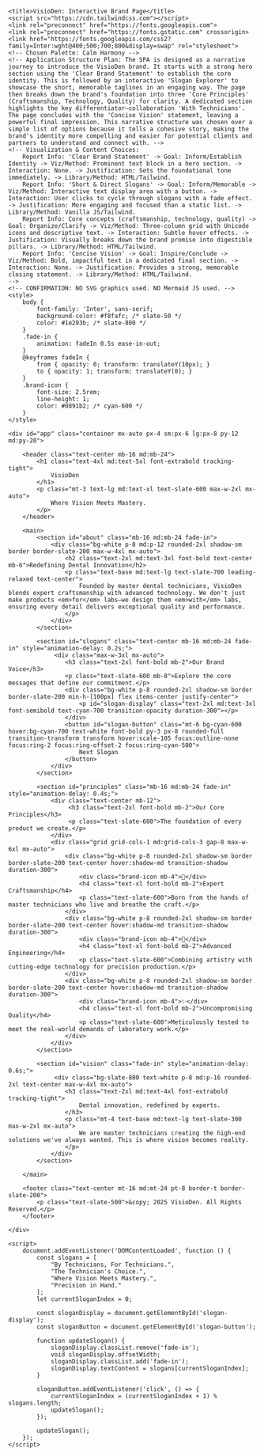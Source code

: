     <title>VisioDen: Interactive Brand Page</title>
    <script src="https://cdn.tailwindcss.com"></script>
    <link rel="preconnect" href="https://fonts.googleapis.com">
    <link rel="preconnect" href="https://fonts.gstatic.com" crossorigin>
    <link href="https://fonts.googleapis.com/css2?family=Inter:wght@400;500;700;800&display=swap" rel="stylesheet">
    <!-- Chosen Palette: Calm Harmony -->
    <!-- Application Structure Plan: The SPA is designed as a narrative journey to introduce the VisioDen brand. It starts with a strong hero section using the 'Clear Brand Statement' to establish the core identity. This is followed by an interactive 'Slogan Explorer' to showcase the short, memorable taglines in an engaging way. The page then breaks down the brand's foundation into three 'Core Principles' (Craftsmanship, Technology, Quality) for clarity. A dedicated section highlights the key differentiator—collaboration 'With Technicians'. The page concludes with the 'Concise Vision' statement, leaving a powerful final impression. This narrative structure was chosen over a simple list of options because it tells a cohesive story, making the brand's identity more compelling and easier for potential clients and partners to understand and connect with. -->
    <!-- Visualization & Content Choices: 
        Report Info: 'Clear Brand Statement' -> Goal: Inform/Establish Identity -> Viz/Method: Prominent text block in a hero section. -> Interaction: None. -> Justification: Sets the foundational tone immediately. -> Library/Method: HTML/Tailwind.
        Report Info: 'Short & Direct Slogans' -> Goal: Inform/Memorable -> Viz/Method: Interactive text display area with a button. -> Interaction: User clicks to cycle through slogans with a fade effect. -> Justification: More engaging and focused than a static list. -> Library/Method: Vanilla JS/Tailwind.
        Report Info: Core concepts (craftsmanship, technology, quality) -> Goal: Organize/Clarify -> Viz/Method: Three-column grid with Unicode icons and descriptive text. -> Interaction: Subtle hover effects. -> Justification: Visually breaks down the brand promise into digestible pillars. -> Library/Method: HTML/Tailwind.
        Report Info: 'Concise Vision' -> Goal: Inspire/Conclude -> Viz/Method: Bold, impactful text in a dedicated final section. -> Interaction: None. -> Justification: Provides a strong, memorable closing statement. -> Library/Method: HTML/Tailwind.
    -->
    <!-- CONFIRMATION: NO SVG graphics used. NO Mermaid JS used. -->
    <style>
        body {
            font-family: 'Inter', sans-serif;
            background-color: #f8fafc; /* slate-50 */
            color: #1e293b; /* slate-800 */
        }
        .fade-in {
            animation: fadeIn 0.5s ease-in-out;
        }
        @keyframes fadeIn {
            from { opacity: 0; transform: translateY(10px); }
            to { opacity: 1; transform: translateY(0); }
        }
        .brand-icon {
            font-size: 2.5rem;
            line-height: 1;
            color: #0891b2; /* cyan-600 */
        }
    </style>
</head>
<body class="antialiased">

    <div id="app" class="container mx-auto px-4 sm:px-6 lg:px-8 py-12 md:py-20">

        <header class="text-center mb-16 md:mb-24">
            <h1 class="text-4xl md:text-5xl font-extrabold tracking-tight">
                VisioDen
            </h1>
            <p class="mt-3 text-lg md:text-xl text-slate-600 max-w-2xl mx-auto">
                Where Vision Meets Mastery.
            </p>
        </header>

        <main>
            <section id="about" class="mb-16 md:mb-24 fade-in">
                <div class="bg-white p-8 md:p-12 rounded-2xl shadow-sm border border-slate-200 max-w-4xl mx-auto">
                    <h2 class="text-2xl md:text-3xl font-bold text-center mb-6">Redefining Dental Innovation</h2>
                    <p class="text-base md:text-lg text-slate-700 leading-relaxed text-center">
                        Founded by master dental technicians, VisioDen blends expert craftsmanship with advanced technology. We don't just make products <em>for</em> labs—we design them <em>with</em> labs, ensuring every detail delivers exceptional quality and performance.
                    </p>
                </div>
            </section>
            
            <section id="slogans" class="text-center mb-16 md:mb-24 fade-in" style="animation-delay: 0.2s;">
                 <div class="max-w-3xl mx-auto">
                    <h3 class="text-2xl font-bold mb-2">Our Brand Voice</h3>
                    <p class="text-slate-600 mb-8">Explore the core messages that define our commitment.</p>
                    <div class="bg-white p-8 rounded-2xl shadow-sm border border-slate-200 min-h-[100px] flex items-center justify-center">
                        <p id="slogan-display" class="text-2xl md:text-3xl font-semibold text-cyan-700 transition-opacity duration-300"></p>
                    </div>
                    <button id="slogan-button" class="mt-6 bg-cyan-600 hover:bg-cyan-700 text-white font-bold py-3 px-8 rounded-full transition-transform transform hover:scale-105 focus:outline-none focus:ring-2 focus:ring-offset-2 focus:ring-cyan-500">
                        Next Slogan
                    </button>
                </div>
            </section>

            <section id="principles" class="mb-16 md:mb-24 fade-in" style="animation-delay: 0.4s;">
                <div class="text-center mb-12">
                     <h3 class="text-2xl font-bold mb-2">Our Core Principles</h3>
                     <p class="text-slate-600">The foundation of every product we create.</p>
                </div>
                <div class="grid grid-cols-1 md:grid-cols-3 gap-8 max-w-6xl mx-auto">
                    <div class="bg-white p-8 rounded-2xl shadow-sm border border-slate-200 text-center hover:shadow-md transition-shadow duration-300">
                        <div class="brand-icon mb-4">👐</div>
                        <h4 class="text-xl font-bold mb-2">Expert Craftsmanship</h4>
                        <p class="text-slate-600">Born from the hands of master technicians who live and breathe the craft.</p>
                    </div>
                    <div class="bg-white p-8 rounded-2xl shadow-sm border border-slate-200 text-center hover:shadow-md transition-shadow duration-300">
                        <div class="brand-icon mb-4">🔬</div>
                        <h4 class="text-xl font-bold mb-2">Advanced Engineering</h4>
                        <p class="text-slate-600">Combining artistry with cutting-edge technology for precision production.</p>
                    </div>
                    <div class="bg-white p-8 rounded-2xl shadow-sm border border-slate-200 text-center hover:shadow-md transition-shadow duration-300">
                        <div class="brand-icon mb-4">✨</div>
                        <h4 class="text-xl font-bold mb-2">Uncompromising Quality</h4>
                        <p class="text-slate-600">Meticulously tested to meet the real-world demands of laboratory work.</p>
                    </div>
                </div>
            </section>
            
            <section id="vision" class="fade-in" style="animation-delay: 0.6s;">
                 <div class="bg-slate-800 text-white p-8 md:p-16 rounded-2xl text-center max-w-4xl mx-auto">
                    <h3 class="text-2xl md:text-4xl font-extrabold tracking-tight">
                        Dental innovation, redefined by experts.
                    </h3>
                    <p class="mt-4 text-base md:text-lg text-slate-300 max-w-2xl mx-auto">
                        We are master technicians creating the high-end solutions we've always wanted. This is where vision becomes reality.
                    </p>
                </div>
            </section>

        </main>

        <footer class="text-center mt-16 md:mt-24 pt-8 border-t border-slate-200">
            <p class="text-slate-500">&copy; 2025 VisioDen. All Rights Reserved.</p>
        </footer>

    </div>

    <script>
        document.addEventListener('DOMContentLoaded', function () {
            const slogans = [
                "By Technicians, For Technicians.",
                "The Technician's Choice.",
                "Where Vision Meets Mastery.",
                "Precision in Hand."
            ];
            let currentSloganIndex = 0;

            const sloganDisplay = document.getElementById('slogan-display');
            const sloganButton = document.getElementById('slogan-button');

            function updateSlogan() {
                sloganDisplay.classList.remove('fade-in');
                void sloganDisplay.offsetWidth; 
                sloganDisplay.classList.add('fade-in');
                sloganDisplay.textContent = slogans[currentSloganIndex];
            }

            sloganButton.addEventListener('click', () => {
                currentSloganIndex = (currentSloganIndex + 1) % slogans.length;
                updateSlogan();
            });

            updateSlogan();
        });
    </script>
</body>
</html>
